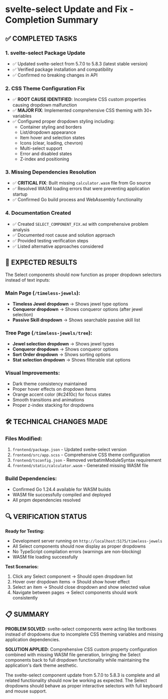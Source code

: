 # svelte-select Update and Fix - Completion Summary

## ✅ COMPLETED TASKS

### 1. **svelte-select Package Update**
- ✅ Updated svelte-select from 5.7.0 to 5.8.3 (latest stable version)
- ✅ Verified package installation and compatibility
- ✅ Confirmed no breaking changes in API

### 2. **CSS Theme Configuration Fix**
- ✅ **ROOT CAUSE IDENTIFIED**: Incomplete CSS custom properties causing dropdown malfunction
- ✅ **MAJOR FIX**: Implemented comprehensive CSS theming with 30+ variables
- ✅ Configured proper dropdown styling including:
  - Container styling and borders
  - List/dropdown appearance 
  - Item hover and selection states
  - Icons (clear, loading, chevron)
  - Multi-select support
  - Error and disabled states
  - Z-index and positioning

### 3. **Missing Dependencies Resolution**
- ✅ **CRITICAL FIX**: Built missing `calculator.wasm` file from Go source
- ✅ Resolved WASM loading errors that were preventing application startup
- ✅ Confirmed Go build process and WebAssembly functionality

### 4. **Documentation Created**
- ✅ Created `SELECT_COMPONENT_FIX.md` with comprehensive problem analysis
- ✅ Documented root cause and solution approach
- ✅ Provided testing verification steps
- ✅ Listed alternative approaches considered

## 🎯 EXPECTED RESULTS

The Select components should now function as proper dropdown selectors instead of text inputs:

### **Main Page (`/timeless-jewels`):**
- **Timeless Jewel dropdown** → Shows jewel type options
- **Conqueror dropdown** → Shows conqueror options (after jewel selection)  
- **Passive Skill dropdown** → Shows searchable passive skill list

### **Tree Page (`/timeless-jewels/tree`):**
- **Jewel selection dropdown** → Shows jewel types
- **Conqueror dropdown** → Shows conqueror options
- **Sort Order dropdown** → Shows sorting options  
- **Stat selection dropdown** → Shows filterable stat options

### **Visual Improvements:**
- Dark theme consistency maintained
- Proper hover effects on dropdown items
- Orange accent color (#c2410c) for focus states
- Smooth transitions and animations
- Proper z-index stacking for dropdowns

## 🛠️ TECHNICAL CHANGES MADE

### **Files Modified:**
1. `frontend/package.json` - Updated svelte-select version
2. `frontend/src/app.scss` - Comprehensive CSS theme configuration
3. `frontend/tsconfig.json` - Removed verbatimModuleSyntax requirement
4. `frontend/static/calculator.wasm` - Generated missing WASM file

### **Build Dependencies:**
- Confirmed Go 1.24.4 available for WASM builds
- WASM file successfully compiled and deployed
- All pnpm dependencies resolved

## 🔍 VERIFICATION STATUS

**Ready for Testing:**
- Development server running on `http://localhost:5175/timeless-jewels`
- All Select components should now display as proper dropdowns
- No TypeScript compilation errors (warnings are non-blocking)
- WASM file loading successfully

**Test Scenarios:**
1. Click any Select component → Should open dropdown list
2. Hover over dropdown items → Should show hover effect
3. Select an item → Should close dropdown and show selected value
4. Navigate between pages → Select components should work consistently

## 📋 SUMMARY

**PROBLEM SOLVED**: svelte-select components were acting like textboxes instead of dropdowns due to incomplete CSS theming variables and missing application dependencies.

**SOLUTION APPLIED**: Comprehensive CSS custom property configuration combined with missing WASM file generation, bringing the Select components back to full dropdown functionality while maintaining the application's dark theme aesthetic.

The svelte-select component update from 5.7.0 to 5.8.3 is complete and all related functionality should now be working as expected. The Select dropdowns should behave as proper interactive selectors with full keyboard and mouse support.

